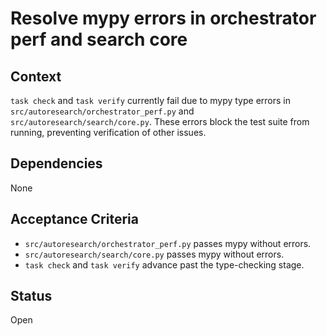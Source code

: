 # Resolve mypy errors in orchestrator perf and search core

## Context
`task check` and `task verify` currently fail due to mypy type errors in `src/autoresearch/orchestrator_perf.py` and `src/autoresearch/search/core.py`. These errors block the test suite from running, preventing verification of other issues.

## Dependencies
None

## Acceptance Criteria
- `src/autoresearch/orchestrator_perf.py` passes mypy without errors.
- `src/autoresearch/search/core.py` passes mypy without errors.
- `task check` and `task verify` advance past the type-checking stage.

## Status
Open
